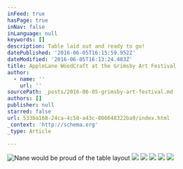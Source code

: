 ```yaml
---
inFeed: true
hasPage: true
inNav: false
inLanguage: null
keywords: []
description: Table laid out and ready to go!
datePublished: '2016-06-05T16:15:59.952Z'
dateModified: '2016-06-05T16:13:24.483Z'
title: AppleLane WoodCraft at the Grimsby Art Festival
author:
  - name: ''
    url: ''
sourcePath: _posts/2016-06-05-grimsby-art-festival.md
authors: []
publisher: null
starred: false
url: 533ba168-24ca-4c50-a43c-806648322ba9/index.html
_context: 'http://schema.org'
_type: Article

---
```

![Nane would be proud of the table layout](https://the-grid-user-content.s3-us-west-2.amazonaws.com/5b3fad8a-6565-4193-9bdd-eec6c6a0d097.jpg)
![](https://the-grid-user-content.s3-us-west-2.amazonaws.com/7d7316af-4d9a-4529-8c3f-5ea4ff3a278c.jpg)
![](https://the-grid-user-content.s3-us-west-2.amazonaws.com/f784f7d6-466c-42da-8487-07f87358d9bc.jpg)
![](https://the-grid-user-content.s3-us-west-2.amazonaws.com/ce98d0a2-8ce2-468b-b05c-88f9bf76f6e0.jpg)
![](https://the-grid-user-content.s3-us-west-2.amazonaws.com/f0112274-1c16-49b9-b876-b00dddb0713a.jpg)
![](https://the-grid-user-content.s3-us-west-2.amazonaws.com/10857f13-5cb3-4ee8-b54f-5ffbbdffb930.jpg)